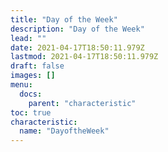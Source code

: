 ```yaml
---
title: "Day of the Week"
description: "Day of the Week"
lead: ""
date: 2021-04-17T18:50:11.979Z
lastmod: 2021-04-17T18:50:11.979Z
draft: false
images: []
menu:
  docs:
    parent: "characteristic"
toc: true
characteristic:
  name: "DayoftheWeek"
---
```

